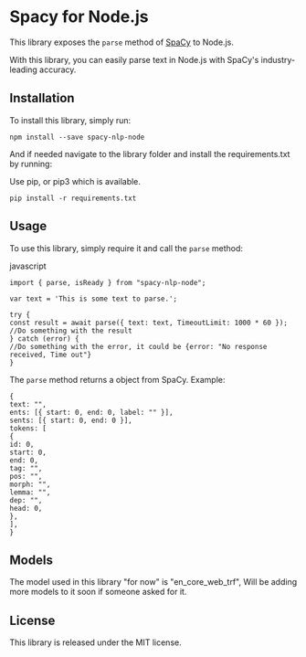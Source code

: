 # Spacy for Node.js

This library exposes the `parse` method of [SpaCy](https://spacy.io) to Node.js.

With this library, you can easily parse text in Node.js with SpaCy's industry-leading accuracy.

## Installation

To install this library, simply run:

```
npm install --save spacy-nlp-node
```

And if needed navigate to the library folder and install the requirements.txt by running:

Use pip, or pip3 which is available.

```
pip install -r requirements.txt
```

## Usage

To use this library, simply require it and call the `parse` method:

javascript

```
import { parse, isReady } from "spacy-nlp-node";
```

```
var text = 'This is some text to parse.';

try {
const result = await parse({ text: text, TimeoutLimit: 1000 * 60 });
//Do something with the result
} catch (error) {
//Do something with the error, it could be {error: "No response received, Time out"}
}
```

The `parse` method returns a object from SpaCy.
Example:

```
{
text: "",
ents: [{ start: 0, end: 0, label: "" }],
sents: [{ start: 0, end: 0 }],
tokens: [
{
id: 0,
start: 0,
end: 0,
tag: "",
pos: "",
morph: "",
lemma: "",
dep: "",
head: 0,
},
],
}
```

## Models

The model used in this library "for now" is "en_core_web_trf", Will be adding more models to it soon if someone asked for it.

## License

This library is released under the MIT license.
